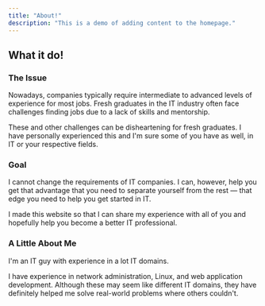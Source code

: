 ```yaml
---
title: "About!"
description: "This is a demo of adding content to the homepage."
---
```


## What it do!

### The Issue

Nowadays, companies typically require intermediate to advanced levels of experience for most jobs. Fresh graduates in the IT industry often face challenges finding jobs due to a lack of skills and mentorship.

These and other challenges can be disheartening for fresh graduates. I have personally experienced this and I'm sure some of you have as well, in IT or your respective fields.

### Goal

I cannot change the requirements of IT companies. I can, however, help you get that advantage that you need to separate yourself from the rest — that edge you need to help you get started in IT.

I made this website so that I can share my experience with all of you and hopefully help you become a better IT professional.

### A Little About Me

I'm an IT guy with experience in a lot IT domains. 

I have experience in network administration, Linux, and web application development. Although these may seem like different IT domains, they have definitely helped me solve real-world problems where others couldn't.
